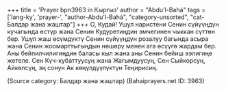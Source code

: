 +++
title = 'Prayer bpn3963 in Кыргыз'
author = "Abdu'l-Bahá"
tags = ['lang-ky', 'prayer-', "author-Abdu'l-Bahá", "category-unsorted", "cat-Балдар жана жаштар"]
+++
О, Кудай! Ушул наристени Сенин сүйүүңдүн кучагында өстүр жана Сенин Кудуретиңдин эмчегинен чыккан сүттөн бер. Ушул жаш өсүмдүктү Сенин сүйүүңдүн розалуу багында асыра жана Сенин жоомарттыгыңдын нөшөрү менен ага өсүүгө жардам бер. Аны бейпилчилигиңдин баласы кыл жана аны Сенин бейиш ээлигиңе жетеле. Сен Күч-кубаттуусуң жана Жагымдуусуң, Сен Сыйкорсуң, Айкөлсүң, эң сонун Ак көңүлдүүлүктүн Теңирисиң.

(Source category: Балдар жана жаштар)
(Bahaiprayers.net ID: 3963)
